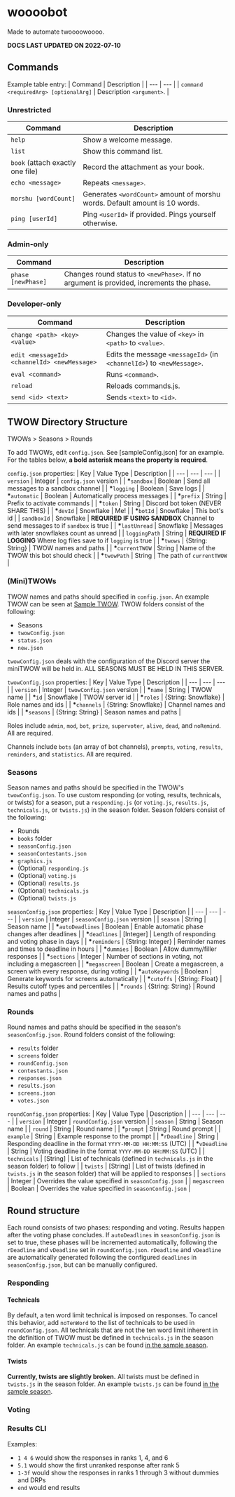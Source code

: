 # woooobot
Made to automate twoooowoooo.

**DOCS LAST UPDATED ON 2022-07-10**

## Commands
Example table entry:
| Command | Description |
| --- | --- |
| `command <requiredArg> [optionalArg]` | Description `<argument>`. |

### Unrestricted
| Command | Description |
| --- | --- |
| `help` | Show a welcome message. |
| `list` | Show this command list. |
| `book` (attach exactly one file) | Record the attachment as your book. |
| `echo <message>` | Repeats `<message>`. |
| `morshu [wordCount]` | Generates `<wordCount>` amount of morshu words. Default amount is 10 words. |
| `ping [userId]` | Ping `<userId>` if provided. Pings yourself otherwise. |

### Admin-only
| Command | Description |
| --- | --- |
| `phase [newPhase]` | Changes round status to `<newPhase>`. If no argument is provided, increments the phase. |

### Developer-only
| Command | Description |
| --- | --- |
| `change <path> <key> <value>` | Changes the value of `<key>` in `<path>` to `<value>`. |
| `edit <messageId> <channelId> <newMessage>` | Edits the message `<messageId>` (in `<channelId>`) to `<newMessage>`. |
| `eval <command>` | Runs `<command>`. |
| `reload` | Reloads commands.js. |
| `send <id> <text>` | Sends `<text>` to `<id>`. |

## TWOW Directory Structure
TWOWs > Seasons > Rounds

To add TWOWs, edit `config.json`.
See [sampleConfig.json] for an example.
For the tables below, **a bold asterisk means the property is required**.

`config.json` properties:
| Key | Value Type | Description |
| --- | --- | --- |
| `version` | Integer | `config.json` version |
| **\***`sandbox` | Boolean | Send all messages to a sandbox channel |
| **\***`logging` | Boolean | Save logs |
| **\***`automatic` | Boolean | Automatically process messages |
| **\***`prefix` | String | Prefix to activate commands |
| **\***`token` | String | Discord bot token (NEVER SHARE THIS) |
| **\***`devId` | Snowflake | Me! |
| **\***`botId` | Snowflake | This bot's id |
| `sandboxId` | Snowflake | **REQUIRED IF USING SANDBOX** Channel to send messages to if `sandbox` is true |
| **\***`lastUnread` | Snowflake | Messages with later snowflakes count as unread |
| `loggingPath` | String | **REQUIRED IF LOGGING** Where log files save to if `logging` is true |
| **\***`twows` | {String: String} | TWOW names and paths |
| **\***`currentTWOW` | String | Name of the TWOW this bot should check |
| **\***`twowPath` | String | The path of `currentTWOW` |

### (Mini)TWOWs
TWOW names and paths should specified in `config.json`.
An example TWOW can be seen at [Sample TWOW](Sample%20TWOW).
TWOW folders consist of the following:
- Seasons
- `twowConfig.json`
- `status.json`
- `new.json`

`twowConfig.json` deals with the configuration of the Discord server the miniTWOW will be held in.
ALL SEASONS MUST BE HELD IN THIS SERVER.

`twowConfig.json` properties:
| Key | Value Type | Description |
| --- | --- | --- |
| `version` | Integer | `twowConfig.json` version |
| **\***`name` | String | TWOW name |
| **\***`id` | Snowflake | TWOW server id |
| **\***`roles` | {String: Snowflake} | Role names and ids |
| **\***`channels` | {String: Snowflake} | Channel names and ids |
| **\***`seasons` | {String: String} | Season names and paths |

Roles include `admin`, `mod`, `bot`, `prize`, `supervoter`, `alive`, `dead`, and `noRemind`. All are required.

Channels include `bots` (an array of bot channels), `prompts`, `voting`, `results`, `reminders`, and `statistics`. All are required.

### Seasons
Season names and paths should be specified in the TWOW's `twowConfig.json`.
To use custom responding (or voting, results, technicals, or twists) for a season, put a `responding.js` (or `voting.js`, `results.js`, `technicals.js`, or `twists.js`) in the season folder.
Season folders consist of the following:
- Rounds
- `books` folder
- `seasonConfig.json`
- `seasonContestants.json`
- `graphics.js`
- (Optional) `responding.js`
- (Optional) `voting.js`
- (Optional) `results.js`
- (Optional) `technicals.js`
- (Optional) `twists.js`

`seasonConfig.json` properties:
| Key | Value Type | Description |
| --- | --- | --- |
| `version` | Integer | `seasonConfig.json` version |
| `season` | String | Season name |
| **\***`autoDeadlines` | Boolean | Enable automatic phase changes after deadlines |
| **\***`deadlines` | \[Integer\] | Length of responding and voting phase in days |
| **\***`reminders` | {String: Integer} | Reminder names and times to deadline in hours |
| **\***`dummies` | Boolean | Allow dummy/filler responses |
| **\***`sections` | Integer | Number of sections in voting, not including a megascreen |
| **\***`megascreen` | Boolean | Create a megascreen, a screen with every response, during voting |
| **\***`autoKeywords` | Boolean | Generate keywords for screens automatically |
| **\***`cutoffs` | {String: Float} | Results cutoff types and percentiles |
| **\***`rounds` | {String: String} | Round names and paths |

### Rounds
Round names and paths should be specified in the season's `seasonConfig.json`.
Round folders consist of the following:
- `results` folder
- `screens` folder
- `roundConfig.json`
- `contestants.json`
- `responses.json`
- `results.json`
- `screens.json`
- `votes.json`

`roundConfig.json` properties:
| Key | Value Type | Description |
| --- | --- | --- |
| `version` | Integer | `roundConfig.json` version |
| `season` | String | Season name |
| `round` | String | Round name |
| **\***`prompt` | String | Round prompt |
| `example` | String | Example response to the prompt |
| **\***`rDeadline` | String | Responding deadline in the format `YYYY-MM-DD HH:MM:SS` (UTC) |
| **\***`vDeadline` | String | Voting deadline in the format `YYYY-MM-DD HH:MM:SS` (UTC) |
| `technicals` | \[String\] | List of technicals (defined in `technicals.js` in the season folder) to follow |
| `twists` | \[String\] | List of twists (defined in `twists.js` in the season folder) that will be applied to responses |
| `sections` | Integer | Overrides the value specified in `seasonConfig.json` |
| `megascreen` | Boolean | Overrides the value specified in `seasonConfig.json` |

## Round structure
Each round consists of two phases: responding and voting.
Results happen after the voting phase concludes.
If `autoDeadlines` in `seasonConfig.json` is set to true, these phases will be incremented automatically, following the `rDeadline` and `vDeadline` set in `roundConfig.json`.
`rDeadline` and `vDeadline` are automatically generated following the configured `deadlines` in `seasonConfig.json`, but can be manually configured.

### Responding

#### Technicals
By default, a ten word limit technical is imposed on responses.
To cancel this behavior, add `noTenWord` to the list of technicals to be used in `roundConfig.json`.
All technicals that are not the ten word limit inherent in the definition of TWOW must be defined in `technicals.js` in the season folder.
An example `technicals.js` can be found [in the sample season](Sample%20TWOW/Sample%20Season/technicals.js).

#### Twists
**Currently, twists are slightly broken.**
All twists must be defined in `twists.js` in the season folder.
An example `twists.js` can be found [in the sample season](Sample%20TWOW/Sample%20Season/twists.js).

### Voting

### Results CLI
Examples:
- `1 4 6` would show the responses in ranks 1, 4, and 6
- `5.1` would show the first unranked response after rank 5
- `1-3f` would show the responses in ranks 1 through 3 without dummies and DRPs
- `end` would end results